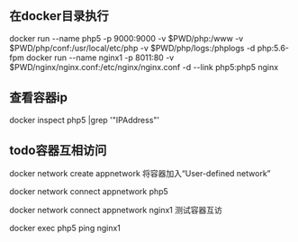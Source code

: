 
## 在docker目录执行
docker run --name php5 -p 9000:9000 -v $PWD/php:/www -v $PWD/php/conf:/usr/local/etc/php -v $PWD/php/logs:/phplogs   -d php:5.6-fpm
docker run --name nginx1 -p 8011:80  -v $PWD/nginx/nginx.conf:/etc/nginx/nginx.conf -d --link php5:php5 nginx


 
 ## 查看容器ip
 docker inspect php5 |grep '"IPAddress"'
 

## todo容器互相访问 
 docker network create appnetwork
 将容器加入“User-defined network”
 
 docker network connect appnetwork php5
 
 docker network connect appnetwork nginx1
 测试容器互访
 
 docker exec php5 ping nginx1